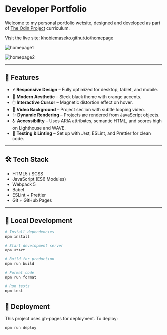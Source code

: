 # Developer Portfolio

Welcome to my personal portfolio website, designed and developed as part of [The Odin Project](https://www.theodinproject.com/) curriculum. 

Visit the live site: [khobiemaseko.github.io/homepage](https://khobiemaseko.github.io/homepage)

![homepage1](https://github.com/user-attachments/assets/1a833209-e894-4a62-845a-64f3b43d1f71)

![homepage2](https://github.com/user-attachments/assets/36fc9858-27bb-4110-a517-579ad846c9a3)


---

## 🚀 Features

- ⚡ **Responsive Design** – Fully optimized for desktop, tablet, and mobile.
- 🎨 **Modern Aesthetic** – Sleek black theme with orange accents.
- 🖱️ **Interactive Cursor** – Magnetic distortion effect on hover.
- 🎥 **Video Background** – Project section with subtle looping video.
- ✨ **Dynamic Rendering** – Projects are rendered from JavaScript objects.
- ♿ **Accessibility** – Uses ARIA attributes, semantic HTML, and scores high on Lighthouse and WAVE.
- 🧪 **Testing & Linting** – Set up with Jest, ESLint, and Prettier for clean code.

---

## 🛠️ Tech Stack

- HTML5 / SCSS
- JavaScript (ES6 Modules)
- Webpack 5
- Babel
- ESLint + Prettier
- Git + GitHub Pages

---

## 🧪 Local Development

```bash
# Install dependencies
npm install

# Start development server
npm start

# Build for production
npm run build

# Format code
npm run format

# Run tests
npm test
```

## 🚀 Deployment
This project uses gh-pages for deployment. To deploy:
```bash
npm run deploy
```


